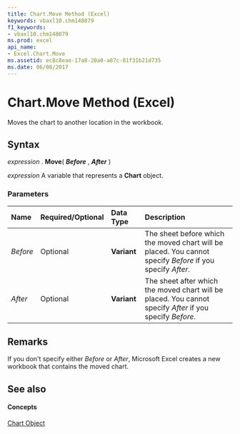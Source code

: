 ```yaml
---
title: Chart.Move Method (Excel)
keywords: vbaxl10.chm148079
f1_keywords:
- vbaxl10.chm148079
ms.prod: excel
api_name:
- Excel.Chart.Move
ms.assetid: ec8c8eae-17a8-20a0-a87c-81f31b21d735
ms.date: 06/08/2017
---
```



# Chart.Move Method (Excel)

Moves the chart to another location in the workbook.


## Syntax

 _expression_ . **Move**( **_Before_** , **_After_** )

 _expression_ A variable that represents a **Chart** object.


### Parameters



|**Name**|**Required/Optional**|**Data Type**|**Description**|
|:-----|:-----|:-----|:-----|
| _Before_|Optional| **Variant**|The sheet before which the moved chart will be placed. You cannot specify  _Before_ if you specify _After_.|
| _After_|Optional| **Variant**| The sheet after which the moved chart will be placed. You cannot specify _After_ if you specify _Before_.|

## Remarks

If you don't specify either  _Before_ or _After_, Microsoft Excel creates a new workbook that contains the moved chart.


## See also


#### Concepts


[Chart Object](Excel.Chart(object).md)

